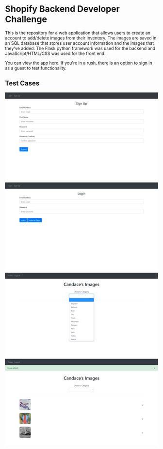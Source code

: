 # Shopify Backend Developer Challenge

This is the repository for a web application that allows users to create an account to add/delete images from their inventory. The images are saved in an SQL database that stores user account information and the images that they've added. The Flask python framework was used for the backend and JavaScript/HTML/CSS was used for the front end. 

You can view the app [here](https://backend-developer-challenge.herokuapp.com/). If you're in a rush, there is an option to sign in as a guest to test functionality. 

## Test Cases 

![Sign In](https://github.com/candaceng/backend-developer-challenge/blob/main/website/demo/sign_up.JPG)
![Sign In](https://github.com/candaceng/backend-developer-challenge/blob/main/website/demo/login.JPG)
![Sign In](https://github.com/candaceng/backend-developer-challenge/blob/main/website/demo/choose_category.png)
![Sign In](https://github.com/candaceng/backend-developer-challenge/blob/main/website/demo/inventory.JPG)
